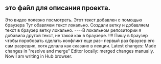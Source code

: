 ## это файл для описания проекта.
Это видео полезно посмотреть.
Этот текст добавлен с помощью браузера
Тут обавляем текст локально.
Создали ветку и добавляем текст в браузер ветку локально.
----В локальном репозитории я добавила другой текст, не такой как в браузере.
!!!! Пишу в  браузер чтобы поробовать сделать конфликт еще раз– первый раз браузер его сам разрешил, хотя делала как сказано в лекции.
Latest changes: Made changes in "resolve and merge" Editor locally: merged changes manually.  Now I am writing in Hub browser. 
